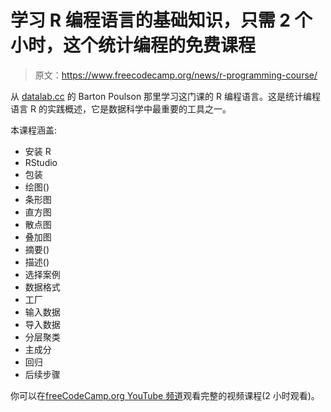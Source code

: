 # 学习 R 编程语言的基础知识，只需 2 个小时，这个统计编程的免费课程

> 原文：<https://www.freecodecamp.org/news/r-programming-course/>

从 [datalab.cc](https://datalab.cc/) 的 Barton Poulson 那里学习这门课的 R 编程语言。这是统计编程语言 R 的实践概述，它是数据科学中最重要的工具之一。

本课程涵盖:

*   安装 R
*   RStudio
*   包装
*   绘图()
*   条形图
*   直方图
*   散点图
*   叠加图
*   摘要()
*   描述()
*   选择案例
*   数据格式
*   工厂
*   输入数据
*   导入数据
*   分层聚类
*   主成分
*   回归
*   后续步骤

你可以在[freeCodeCamp.org YouTube 频道](https://www.youtube.com/watch?v=_V8eKsto3Ug)观看完整的视频课程(2 小时观看)。
